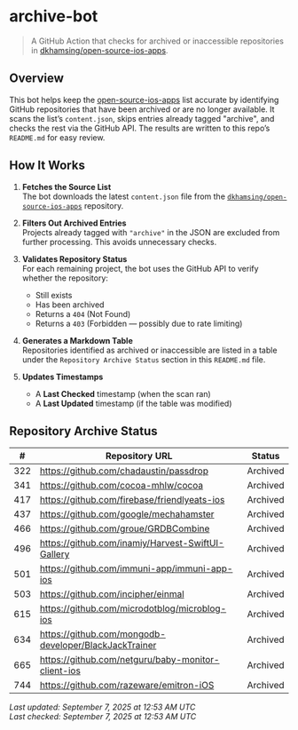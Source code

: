 # archive-bot

> A GitHub Action that checks for archived or inaccessible repositories in [dkhamsing/open-source-ios-apps](https://github.com/dkhamsing/open-source-ios-apps).

## Overview

This bot helps keep the [open-source-ios-apps](https://github.com/dkhamsing/open-source-ios-apps) list accurate by identifying GitHub repositories that have been archived or are no longer available. It scans the list’s `content.json`, skips entries already tagged "archive", and checks the rest via the GitHub API. The results are written to this repo’s `README.md` for easy review.


## How It Works

1. **Fetches the Source List**  
   The bot downloads the latest `content.json` file from the [`dkhamsing/open-source-ios-apps`](https://github.com/dkhamsing/open-source-ios-apps) repository.

2. **Filters Out Archived Entries**  
   Projects already tagged with `"archive"` in the JSON are excluded from further processing. This avoids unnecessary checks.

3. **Validates Repository Status**  
   For each remaining project, the bot uses the GitHub API to verify whether the repository:
   - Still exists
   - Has been archived
   - Returns a `404` (Not Found)
   - Returns a `403` (Forbidden — possibly due to rate limiting)

4. **Generates a Markdown Table**  
   Repositories identified as archived or inaccessible are listed in a table under the `Repository Archive Status` section in this `README.md` file.

5. **Updates Timestamps**  
   - A **Last Checked** timestamp (when the scan ran)
   - A **Last Updated** timestamp (if the table was modified)


## Repository Archive Status

| # | Repository URL | Status |
|---|----------------|--------|
| 322 | https://github.com/chadaustin/passdrop | Archived |
| 341 | https://github.com/cocoa-mhlw/cocoa | Archived |
| 417 | https://github.com/firebase/friendlyeats-ios | Archived |
| 437 | https://github.com/google/mechahamster | Archived |
| 466 | https://github.com/groue/GRDBCombine | Archived |
| 496 | https://github.com/inamiy/Harvest-SwiftUI-Gallery | Archived |
| 501 | https://github.com/immuni-app/immuni-app-ios | Archived |
| 503 | https://github.com/incipher/einmal | Archived |
| 615 | https://github.com/microdotblog/microblog-ios | Archived |
| 634 | https://github.com/mongodb-developer/BlackJackTrainer | Archived |
| 665 | https://github.com/netguru/baby-monitor-client-ios | Archived |
| 744 | https://github.com/razeware/emitron-iOS | Archived |

*Last updated: September 7, 2025 at 12:53 AM UTC*  
*Last checked: September 7, 2025 at 12:53 AM UTC*